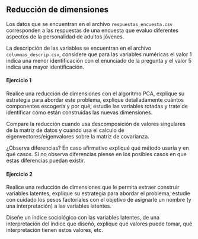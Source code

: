 ## Reducción de dimensiones

Los datos que se encuentran en el archivo `respuestas_encuesta.csv` corresponden a las respuestas de una encuesta que evaluo diferentes aspectos de la personalidad de adultos jóvenes.

La descripción de las variables se encuentran en el archivo `columnas_descrip.csv`, considere que para las variables numéricas el valor 1 indica una menor identificación con el enunciado de la pregunta y el valor 5 indica una mayor identificación.

#### Ejercicio 1

Realice una reducción de dimensiones con el algorítmo PCA, explique su estrategia para abordar este problema, explique detalladamente cuántos componentes escogería y por qué; estudie las variables rotadas y trate de identificar cómo están construidas las nuevas dimensiones.

Compare la reducción cuando usa descomposición de valores singulares de la matriz de datos y cuando usa el calculo de eigenvectores/eigenvalores sobre la matriz de covarianza.

¿Observa diferencias? En caso afirmativo expliqué qué método usaría y en qué casos. Si no observa diferencias piense en los posibles casos en que estas diferencias puedan existir.

#### Ejercicio 2

Realice una reducción de dimensiones que le permita extraer construir variables latentes, explique su estrategia para abordar el problema, estudie con cuidado los pesos factoriales con el objetivo de asignarle un nombre (y una interpretación) a las variables latentes.

Diseñe un índice sociológico con las variables latentes, de una interpretación del índice que diseñó, explique qué valores puede tomar, qué interpretación tienen estos valores, etc.